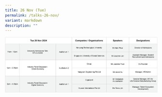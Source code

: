 ```yaml
---
title: 26 Nov (Tue)
permalink: /talks-26-nov/
variant: markdown
description: ""
---
```

![](/images/26_nov_talks.png)